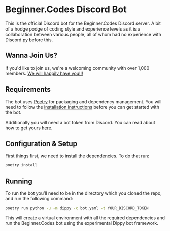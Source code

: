 # Beginner.Codes Discord Bot
This is the official Discord bot for the Beginner.Codes Discord server. A bit of a hodge podge of coding style and experience levels as it is a collaboration between various people, all of whom had no experience with Discord.py before this.

## Wanna Join Us?
If you'd like to join us, we're a welcoming community with over 1,000 members. [We will happily have you!!!](https://discord.gg/RGPs5TmqD5)

## Requirements
The bot uses [Poetry](https://python-poetry.org/) for packaging and dependency management. You will need to follow the [installation instructions](https://python-poetry.org/docs/#installation) before you can get started with the bot.

Additionally you will need a bot token from Discord. You can read about how to get yours [here](https://realpython.com/how-to-make-a-discord-bot-python/#creating-an-application).

## Configuration & Setup
First things first, we need to install the dependencies. To do that run:
```sh
poetry install
```

## Running
To run the bot you’ll need to be in the directory which you cloned the repo, and run the following command:
```sh
poetry run python -u -m dippy -c bot.yaml -t YOUR_DISCORD_TOKEN
```
This will create a virtual environment with all the required dependencies and run the Beginner.Codes bot using the experimental Dippy bot framework.
